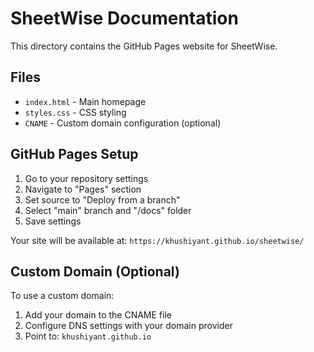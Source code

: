 # SheetWise Documentation

This directory contains the GitHub Pages website for SheetWise.

## Files

- `index.html` - Main homepage
- `styles.css` - CSS styling
- `CNAME` - Custom domain configuration (optional)

## GitHub Pages Setup

1. Go to your repository settings
2. Navigate to "Pages" section
3. Set source to "Deploy from a branch"
4. Select "main" branch and "/docs" folder
5. Save settings

Your site will be available at: `https://khushiyant.github.io/sheetwise/`

## Custom Domain (Optional)

To use a custom domain:
1. Add your domain to the CNAME file
2. Configure DNS settings with your domain provider
3. Point to: `khushiyant.github.io`

